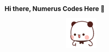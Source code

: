 ## Hi there, Numerus Codes Here 👋


<p align="center">
  
  <img width="100px" height="100px" src="https://raw.githubusercontent.com/monaprimaveras/.github/main/docs/image/panda-blink-2.gif" >
</p>


<!--

**Here are some ideas to get you started:**

🙋‍♀️ A short introduction - what is your organization all about?
🌈 Contribution guidelines - how can the community get involved?
👩‍💻 Useful resources - where can the community find your docs? Is there anything else the community should know?
🍿 Fun facts - what does your team eat for breakfast?
🧙 Remember, you can do mighty things with the power of [Markdown](https://docs.github.com/github/writing-on-github/getting-started-with-writing-and-formatting-on-github/basic-writing-and-formatting-syntax)
-->
